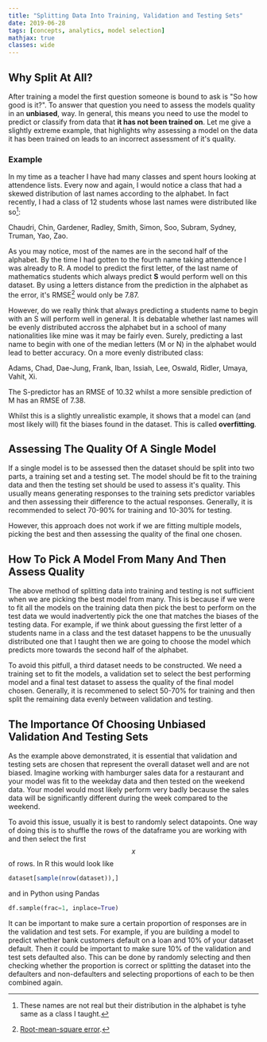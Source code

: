 ```yaml
---
title: "Splitting Data Into Training, Validation and Testing Sets"
date: 2019-06-28
tags: [concepts, analytics, model selection]
mathjax: true
classes: wide
---
```


## Why Split At All?

After training a model the first question someone is bound to ask is "So how good is it?". To answer that question you need to assess the models quality in an **unbiased**,  way. In general, this means you need to use the model to predict or classify from data that **it has not been trained on**. Let me give a slightly extreme example, that highlights why assessing a model on the data it has been trained on leads to an incorrect assessment of it's quality.

### Example

In my time as a teacher I have had many classes and spent hours looking at attendence lists. Every now and again, I would notice a class that had a skewed distribution of last names according to the alphabet. In fact recently, I had a class of 12 students whose last names were distributed like so[^1]:

Chaudri, Chin, Gardener, Radley, Smith, Simon, Soo, Subram, Sydney, Truman, Yao, Zao.

As you may notice, most of the names are in the second half of the alphabet. By the time I had gotten to the fourth name taking attendence I was already to R. A model to predict the first letter, of the last name of mathematics students which always predict **S** would perform well on this dataset. By using a letters distance from the prediction in the alphabet as the error, it's RMSE[^2] would only be 7.87.

However, do we really think that always predicting a students name to begin with an S will perform well in general. It is debatable whether last names will be evenly distributed accross the alphabet but in a school of many nationalities like mine was it may be fairly even. Surely, predicting a last name to begin with one of the median letters (M or N) in the alphabet would lead to better accuracy. On a more evenly distributed class:

Adams, Chad, Dae-Jung, Frank, Iban, Issiah, Lee, Oswald, Ridler, Umaya, Vahit, Xi.

The S-predictor has an RMSE of 10.32 whilst a more sensible prediction of M has an RMSE of 7.38.

Whilst this is a slightly unrealistic example, it shows that a model can (and most likely will) fit the biases found in the dataset. This is called **overfitting**.

## Assessing The Quality Of A Single Model

If a single model is to be assessed then the dataset should be split into two parts, a training set and a testing set. The model should be fit to the training data and then the testing set should be used to assess it's quality. This usually means generating responses to the training sets predictor variables and then assessing their difference to the actual responses. Generally, it is recommended to select 70-90% for training and 10-30% for testing.

However, this approach does not work if we are fitting multiple models, picking the best and then assessing the quality of the final one chosen.

## How To Pick A Model From Many And Then Assess Quality

The above method of splitting data into training and testing is not sufficient when we are picking the best model from many. This is because if we were to fit all the models on the training data then pick the best to perform on the test data we would inadvertently pick the one that matches the biases of the testing data. For example, if we think about guessing the first letter of a students name in a class and the test dataset happens to be the unusually distributed one that I taught then we are going to choose the model which predicts more towards the second half of the alphabet.

To avoid this pitfull, a third dataset needs to be constructed. We need a training set to fit the models, a validation set to select the best performing model and a final test dataset to assess the quality of the final model chosen. Generally, it is recommened to select 50-70% for training and then split the remaining data evenly between validation and testing.

## The Importance Of Choosing Unbiased Validation And Testing Sets

As the example above demonstrated, it is essential that validation and testing sets are chosen that represent the overall dataset well and are not biased. Imagine working with hamburger sales data for a restaurant and your model was fit to the weekday data and then tested on the weekend data. Your model would most likely perform very badly because the sales data will be significantly different during the week compared to the weekend.

To avoid this issue, usually it is best to randomly select datapoints. One way of doing this is to shuffle the rows of the dataframe you are working with and then select the first $$x%$$ of rows. In R this would look like

```r
dataset[sample(nrow(dataset)),]
```

and in Python using Pandas

```python
df.sample(frac=1, inplace=True)
```

It can be important to make sure a certain proportion of responses are in the validation and test sets. For example, if you are building a model to predict whether bank customers default on a loan and 10% of your dataset default. Then it could be important to make sure 10% of the validation and test sets defaulted also. This can be done by randomly selecting and then checking whether the proportion is correct or splitting the dataset into the defaulters and non-defaulters and selecting proportions of each to be then combined again.

[^1]: These names are not real but their distribution in the alphabet is tyhe same as a class I taught.

[^2]: [Root-mean-square error](https://www.wikiwand.com/en/Root-mean-square_deviation).